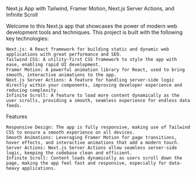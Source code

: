 Next.js App with Tailwind, Framer Motion, Next.js Server Actions, and Infinite Scroll

Welcome to this Next.js app that showcases the power of modern web development tools and techniques. This project is built with the following key technologies:

    Next.js: A React framework for building static and dynamic web applications with great performance and SEO.
    Tailwind CSS: A utility-first CSS framework to style the app with ease, enabling rapid UI development.
    Framer Motion: A powerful animation library for React, used to bring smooth, interactive animations to the app.
    Next.js Server Actions: A feature for handling server-side logic directly within your components, improving developer experience and reducing complexity.
    Infinite Scroll: A feature to load more content dynamically as the user scrolls, providing a smooth, seamless experience for endless data feeds.

Features

    Responsive Design: The app is fully responsive, making use of Tailwind CSS to ensure a smooth experience on all devices.
    Smooth Animations: Leveraging Framer Motion for page transitions, hover effects, and interactive animations that add a modern touch.
    Server Actions: Next.js Server Actions allow seamless server-side logic, keeping the codebase clean and efficient.
    Infinite Scroll: Content loads dynamically as users scroll down the page, making the app feel fast and responsive, especially for data-heavy applications.
